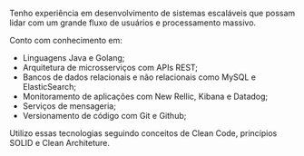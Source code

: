 
<div>
  
Tenho experiência em desenvolvimento de sistemas escaláveis que possam lidar com um grande fluxo de usuários e processamento massivo. 

Conto com conhecimento em:
- Linguagens Java e Golang;
- Arquitetura de microsserviços com APIs REST;
- Bancos de dados relacionais e não relacionais como MySQL e ElasticSearch;
- Monitoramento de aplicações com New Rellic, Kibana e Datadog;
- Serviços de mensageria;
- Versionamento de código com Git e Github;

Utilizo essas tecnologias seguindo conceitos de Clean Code, princípios SOLID e Clean Architeture.

</div>
